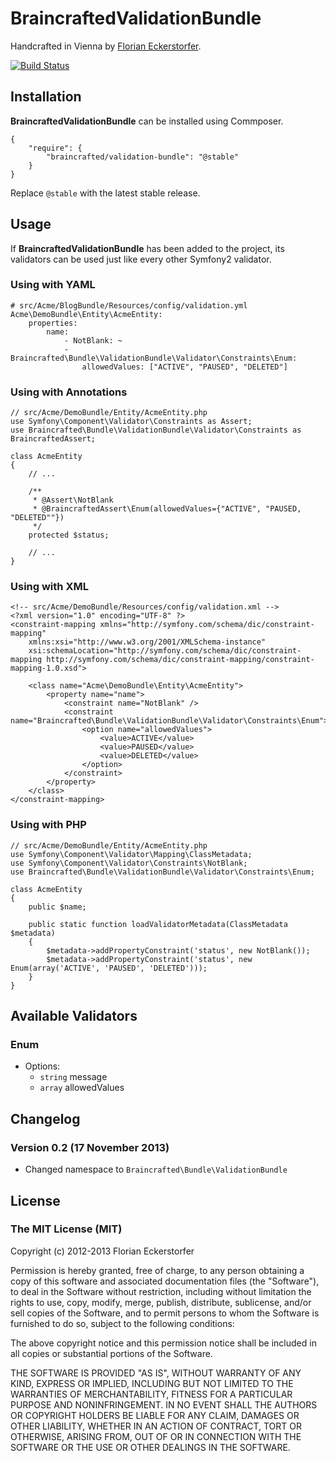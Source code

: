 BraincraftedValidationBundle
============================

Handcrafted in Vienna by [Florian Eckerstorfer](http://florianeckerstorfer.com).

[![Build Status](https://secure.travis-ci.org/braincrafted/validation-bundle.png?branch=master)](http://travis-ci.org/braincrafted/validation-bundle)


Installation
------------

**BraincraftedValidationBundle** can be installed using Commposer.

    {
        "require": {
            "braincrafted/validation-bundle": "@stable"
        }
    }

Replace `@stable` with the latest stable release.


Usage
-----

If **BraincraftedValidationBundle** has been added to the project, its validators can be used just like every other Symfony2 validator.

### Using with YAML

    # src/Acme/BlogBundle/Resources/config/validation.yml
    Acme\DemoBundle\Entity\AcmeEntity:
        properties:
            name:
                - NotBlank: ~
                - Braincrafted\Bundle\ValidationBundle\Validator\Constraints\Enum:
                    allowedValues: ["ACTIVE", "PAUSED", "DELETED"]

### Using with Annotations

    // src/Acme/DemoBundle/Entity/AcmeEntity.php
    use Symfony\Component\Validator\Constraints as Assert;
    use Braincrafted\Bundle\ValidationBundle\Validator\Constraints as BraincraftedAssert;

    class AcmeEntity
    {
        // ...

        /**
         * @Assert\NotBlank
         * @BraincraftedAssert\Enum(allowedValues={"ACTIVE", "PAUSED, "DELETED""})
         */
        protected $status;

        // ...
    }

### Using with XML

    <!-- src/Acme/DemoBundle/Resources/config/validation.xml -->
    <?xml version="1.0" encoding="UTF-8" ?>
    <constraint-mapping xmlns="http://symfony.com/schema/dic/constraint-mapping"
        xmlns:xsi="http://www.w3.org/2001/XMLSchema-instance"
        xsi:schemaLocation="http://symfony.com/schema/dic/constraint-mapping http://symfony.com/schema/dic/constraint-mapping/constraint-mapping-1.0.xsd">

        <class name="Acme\DemoBundle\Entity\AcmeEntity">
            <property name="name">
                <constraint name="NotBlank" />
                <constraint name="Braincrafted\Bundle\ValidationBundle\Validator\Constraints\Enum">
                    <option name="allowedValues">
                        <value>ACTIVE</value>
                        <value>PAUSED</value>
                        <value>DELETED</value>
                    </option>
                </constraint>
            </property>
        </class>
    </constraint-mapping>

### Using with PHP

    // src/Acme/DemoBundle/Entity/AcmeEntity.php
    use Symfony\Component\Validator\Mapping\ClassMetadata;
    use Symfony\Component\Validator\Constraints\NotBlank;
    use Braincrafted\Bundle\ValidationBundle\Validator\Constraints\Enum;

    class AcmeEntity
    {
        public $name;

        public static function loadValidatorMetadata(ClassMetadata $metadata)
        {
            $metadata->addPropertyConstraint('status', new NotBlank());
            $metadata->addPropertyConstraint('status', new Enum(array('ACTIVE', 'PAUSED', 'DELETED')));
        }
    }


Available Validators
--------------------

### Enum

- Options:
    - `string` message
    - `array` allowedValues


Changelog
---------

### Version 0.2 (17 November 2013)

- Changed namespace to `Braincrafted\Bundle\ValidationBundle`


License
--------

### The MIT License (MIT)

Copyright (c) 2012-2013 Florian Eckerstorfer

Permission is hereby granted, free of charge, to any person obtaining a copy of this software and associated documentation files (the "Software"), to deal in the Software without restriction, including without limitation the rights to use, copy, modify, merge, publish, distribute, sublicense, and/or sell copies of the Software, and to permit persons to whom the Software is furnished to do so, subject to the following conditions:

The above copyright notice and this permission notice shall be included in all copies or substantial portions of the Software.

THE SOFTWARE IS PROVIDED "AS IS", WITHOUT WARRANTY OF ANY KIND, EXPRESS OR IMPLIED, INCLUDING BUT NOT LIMITED TO THE WARRANTIES OF MERCHANTABILITY, FITNESS FOR A PARTICULAR PURPOSE AND NONINFRINGEMENT. IN NO EVENT SHALL THE AUTHORS OR COPYRIGHT HOLDERS BE LIABLE FOR ANY CLAIM, DAMAGES OR OTHER LIABILITY, WHETHER IN AN ACTION OF CONTRACT, TORT OR OTHERWISE, ARISING FROM, OUT OF OR IN CONNECTION WITH THE SOFTWARE OR THE USE OR OTHER DEALINGS IN THE SOFTWARE.

